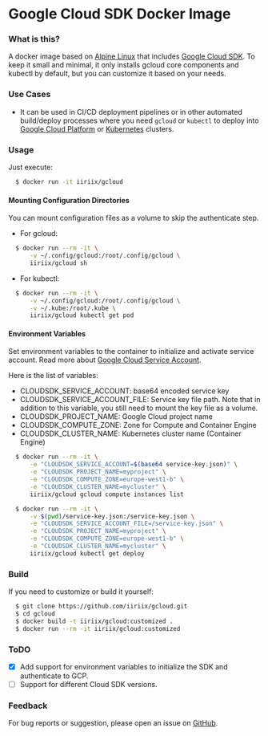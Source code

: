 Google Cloud SDK Docker Image
=======

### What is this?
A docker image based on [Alpine Linux](https://alpinelinux.org/) that includes [Google Cloud SDK](https://cloud.google.com/sdk/). To keep it small and minimal, it only installs gcloud core components and kubectl by default, but you can customize it based on your needs.

### Use Cases
* It can be used in CI/CD deployment pipelines or in other automated build/deploy processes where you need `gcloud` or `kubectl` to deploy into [Google Cloud Platform](https://cloud.google.com/) or [Kubernetes](https://kubernetes.io/) clusters.

### Usage
Just execute:
```bash
  $ docker run -it iiriix/gcloud
```

#### Mounting Configuration Directories
You can mount configuration files as a volume to skip the authenticate step.

* For gcloud:

```bash
  $ docker run --rm -it \
      -v ~/.config/gcloud:/root/.config/gcloud \
      iiriix/gcloud sh
```

* For kubectl:

```bash
  $ docker run --rm -it \
      -v ~/.config/gcloud:/root/.config/gcloud \
      -v ~/.kube:/root/.kube \
      iiriix/gcloud kubectl get pod
```

#### Environment Variables
Set environment variables to the container to initialize and activate service account. Read more about [Google Cloud Service Account](https://cloud.google.com/storage/docs/authentication?hl=en#service_accounts).

Here is the list of variables:

* CLOUDSDK_SERVICE_ACCOUNT: base64 encoded service key
* CLOUDSDK_SERVICE_ACCOUNT_FILE: Service key file path. Note that in addition to this variable, you still need to mount the key file as a volume.
* CLOUDSDK_PROJECT_NAME: Google Cloud project name
* CLOUDSDK_COMPUTE_ZONE: Zone for Compute and Container Engine
* CLOUDSDK_CLUSTER_NAME: Kubernetes cluster name (Container Engine)

```bash
  $ docker run --rm -it \
      -e "CLOUDSDK_SERVICE_ACCOUNT=$(base64 service-key.json)" \
      -e "CLOUDSDK_PROJECT_NAME=myproject" \
      -e "CLOUDSDK_COMPUTE_ZONE=europe-west1-b" \
      -e "CLOUDSDK_CLUSTER_NAME=mycluster" \
      iiriix/gcloud gcloud compute instances list

```

```bash
  $ docker run --rm -it \
      -v $(pwd)/service-key.json:/service-key.json \
      -e "CLOUDSDK_SERVICE_ACCOUNT_FILE=/service-key.json" \
      -e "CLOUDSDK_PROJECT_NAME=myproject" \
      -e "CLOUDSDK_COMPUTE_ZONE=europe-west1-b" \
      -e "CLOUDSDK_CLUSTER_NAME=mycluster" \
      iiriix/gcloud kubectl get deploy
```

### Build
If you need to customize or build it yourself:
```bash
  $ git clone https://github.com/iiriix/gcloud.git
  $ cd gcloud
  $ docker build -t iiriix/gcloud:customized .
  $ docker run --rm -it iiriix/gcloud:customized
```

### ToDO
- [x] Add support for environment variables to initialize the SDK and authenticate to GCP.
- [ ] Support for different Cloud SDK versions.

### Feedback
For bug reports or suggestion, please open an issue on [GitHub](https://github.com/iiriix/gcloud/issues).
